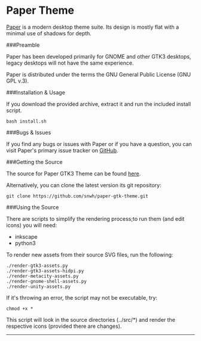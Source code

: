 Paper Theme
===========

[Paper](http://snwh.org/paper/) is a modern desktop theme suite. Its design is mostly flat with a minimal use of shadows for depth.

###Preamble

Paper has been developed primarily for GNOME and other GTK3 desktops, legacy desktops will not have the same experience.

Paper is distributed under the terms the GNU General Public License (GNU GPL v.3).

###Installation & Usage

If you download the provided archive, extract it and run the included install script.

	bash install.sh

###Bugs & Issues

If you find any bugs or issues with Paper or if you have a question, you can visit Paper's primary issue tracker on [GitHub](https://github.com/snwh/paper-gtk-theme/issues).


###Getting the Source

The source for Paper GTK3 Theme can be found [here](https://github.com/snwh/paper-gtk-theme).

Alternatively, you can clone the latest version its git repository:

    git clone https://github.com/snwh/paper-gtk-theme.git

###Using the Source

There are scripts to simplify the rendering process;to run them (and edit icons) you will need:

 * inkscape
 * python3

To render new assets from their source SVG files, run the following:

    ./render-gtk3-assets.py
    ./render-gtk3-assets-hidpi.py
    ./render-metacity-assets.py
    ./render-gnome-shell-assets.py
    ./render-unity-assets.py

If it's throwing an error, the script may not be executable, try:
	
	chmod +x *

This script will look in the source directories (../src/*) and render the respective icons (provided there are changes).

-----------